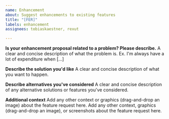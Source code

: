 ```yaml
---
name: Enhancement
about: Suggest enhancements to existing features
title: "[FER]"
labels: enhancement
assignees: tobiaskaestner, rexut

---
```


**Is your enhancement proposal related to a problem? Please describe.**
A clear and concise description of what the problem is. Ex. I'm always have a lot of expenditure when [...]

**Describe the solution you'd like**
A clear and concise description of what you want to happen.

**Describe alternatives you've considered**
A clear and concise description of any alternative solutions or features you've considered.

**Additional context**
Add any other context or graphics (drag-and-drop an image) about the feature request here.
Add any other context, graphics (drag-and-drop an image), or screenshots about the feature request here.
